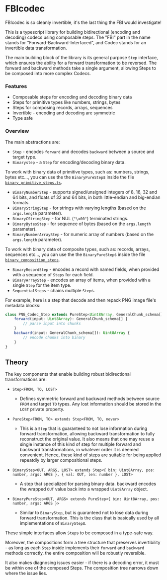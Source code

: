# FBIcodec

FBIcodec is so cleanly invertible, it's the last thing the FBI would investigate!

This is a typescript library for building bidirectional (encoding and decoding) codecs using composable steps.
The "FBI" part in the name stands for "Forward-Backward-Interfaced", and Codec stands for an invertible data transformation.

The main building block of the library is its general purpose `Step` interface, which ensures the ability for a forward transformation to be reversed.
The forward and backward methods take a single argument, allowing Steps to be composed into more complex Codecs.


### Features

- Composable steps for encoding and decoding binary data
- Steps for primitive types like numbers, strings, bytes
- Steps for composing records, arrays, sequences
- Invertible - encoding and decoding are symmetric
- Type safe


### Overview

The main abstractions are:
- `Step` - encodes `forward` and decodes `backward` between a source and target type.
- `Binarystep` - a `Step` for encoding/decoding binary data.

To work with binary data of primitive types, such as: numbers, strings, bytes etc..., you can use the the `BinaryPureStep`s inside the file [`binary_primitive_steps.ts`](./src/binary_primitive_steps.ts).
- `BinaryNumberStep` - supports signed/unsigned integers of 8, 16, 32 and 64 bits, and floats of 32 and 64 bits, in both little-endian and big-endian formats.
- `BinaryStringStep` - for strings with varying lengths (based on the `args.length` parameter).
- `BinaryCStringStep` - for NUL (`"\x00"`) terminated strings.
- `BinaryBytesStep` - for sequence of bytes (based on the `args.length` parameter).
- `BinaryNumberArrayStep` - for numeric array of numbers (based on the `args.length` parameter).

To work with binary data of composite types, such as: records, arrays, sequences etc..., you can use the the `BinaryPureStep`s inside the file [`binary_composition_steps`](./src/binary_composition_steps.ts).
- `BinaryRecordStep` - encodes a record with named fields, when provided with a sequence of `Steps` for each field.
- `BinaryArrayStep` - encodes an array of items, when provided with a single `Step` for the item type.
- `SequentialSteps` - chains multiple `Step`s.


For example, here is a step that decode and then repack PNG image file's metadata blocks:
```ts
class PNG_Codec_Step extends PureStep<Uint8Array, GeneralChunk_schema[]> {
	forward(input: Uint8Array): GeneralChunk_schema[] {
		// parse input into chunks
	}
	backward(input: GeneralChunk_schema[]): Uint8Array {
		// encode chunks into binary
	}
}
```


## Theory

The key components that enable building robust bidirectional transformations are:

- `Step<FROM, TO, LOST>`
  - Defines symmetric forward and backward methods between source `FROM` and target `TO` types.
  Any lost information should be stored in the `LOST` private property.

- `PureStep<FROM, TO> extends Step<FROM, TO, never>`
  - This is a `Step` that is guaranteed to not lose information during forward transformation, allowing backward transformation to fully reconstruct the original value.
It also means that one may reuse a single instance of this kind of step for multiple forward and backward transformations, in whatever order it is deemed convenient.
Hence, these kind of steps are suitable for being applied repeatdly by larger compositional steps.

- `BinaryStep<OUT, ARGS, LOST> extends Step<{ bin: Uint8Array, pos: number, args: ARGS }, { val: OUT, len: number }, LOST>`
  - A step that specialized for parsing binary data.
backward encodes the wrapped `OUT` value back into a wrapped `Uint8Array` object.

- `BinaryPureStep<OUT, ARGS> extends PureStep<{ bin: Uint8Array, pos: number, args: ARGS }>`
  - Similar to `BinaryStep`, but is guaranteed not to lose data during forward transformation.
This is the class that is basically used by all implementations of `BinaryStep`s.


These simple interfaces allow `Step`s to be composed in a type-safe way.

Moreover, the compositions form a tree structure that preserves invertibility - as long as each `Step` inside implements their `forward` and `backward` methods correctly, the entire composition will be robustly reversible.

It also makes diagnosing issues easier - if there is a decoding error, it must be within one of the composed Steps.
The composition tree narrows down where the issue lies.
